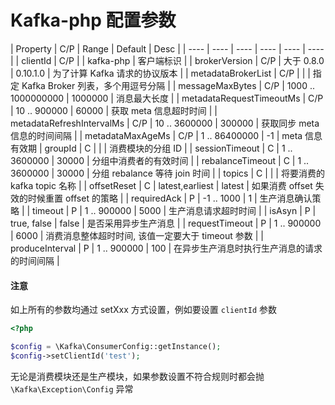 Kafka-php 配置参数
==================

| Property	| C/P	| Range	| Default | Desc |
| ----  | ---- | ---- | ---- | ---- | ---- |
| clientId | C/P | | kafka-php | 客户端标识 | 
| brokerVersion | C/P | 大于 0.8.0 | 0.10.1.0 | 为了计算 Kafka 请求的协议版本 |
| metadataBrokerList | C/P | | | 指定 Kafka Broker 列表，多个用逗号分隔 |
| messageMaxBytes | C/P | 1000 .. 1000000000 | 1000000 | 消息最大长度 |
| metadataRequestTimeoutMs | C/P | 10 .. 900000 | 60000 | 获取 meta 信息超时时间 |
| metadataRefreshIntervalMs | C/P | 10 .. 3600000  | 300000 | 获取同步 meta 信息的时间间隔 |
| metadataMaxAgeMs | C/P | 1 .. 86400000 | -1 | meta 信息有效期
| groupId | C |  | |  消费模块的分组 ID |
| sessionTimeout | C | 1 .. 3600000 | 30000 | 分组中消费者的有效时间 |
| rebalanceTimeout | C | 1 .. 3600000 | 30000 | 分组 rebalance 等待 join 时间 |
| topics | C | | |  将要消费的 kafka topic 名称 | 
| offsetReset | C | latest,earliest | latest | 如果消费 offset 失效的时候重置 offset 的策略 |
| requiredAck | P | -1 .. 1000 | 1 | 生产消息确认策略 |
| timeout | P | 1 .. 900000 | 5000 | 生产消息请求超时时间 |
| isAsyn | P | true, false | false | 是否采用异步生产消息 |
| requestTimeout | P | 1 .. 900000 | 6000 |  消费消息整体超时时间, 该值一定要大于 timeout 参数 |
| produceInterval | P | 1 .. 900000 | 100 | 在异步生产消息时执行生产消息的请求的时间间隔 |

#### 注意

如上所有的参数均通过 setXxx 方式设置，例如要设置 `clientId` 参数

```php
<?php

$config = \Kafka\ConsumerConfig::getInstance();
$config->setClientId('test');
```

无论是消费模块还是生产模块，如果参数设置不符合规则时都会抛 `\Kafka\Exception\Config` 异常

